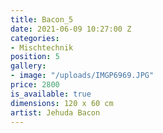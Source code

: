 ```yaml
---
title: Bacon_5
date: 2021-06-09 10:27:00 Z
categories:
- Mischtechnik
position: 5
gallery:
- image: "/uploads/IMGP6969.JPG"
price: 2800
is_available: true
dimensions: 120 x 60 cm
artist: Jehuda Bacon
---
```


